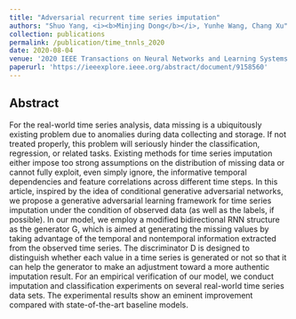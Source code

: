 ```yaml
---
title: "Adversarial recurrent time series imputation"
authors: "Shuo Yang, <i><b>Minjing Dong</b></i>, Yunhe Wang, Chang Xu"
collection: publications
permalink: /publication/time_tnnls_2020
date: 2020-08-04
venue: '2020 IEEE Transactions on Neural Networks and Learning Systems. TNNLS 2020.'
paperurl: 'https://ieeexplore.ieee.org/abstract/document/9158560'
---
```


## Abstract
For the real-world time series analysis, data missing is a ubiquitously existing problem due to anomalies during data collecting and storage. If not treated properly, this problem will seriously hinder the classification, regression, or related tasks. Existing methods for time series imputation either impose too strong assumptions on the distribution of missing data or cannot fully exploit, even simply ignore, the informative temporal dependencies and feature correlations across different time steps. In this article, inspired by the idea of conditional generative adversarial networks, we propose a generative adversarial learning framework for time series imputation under the condition of observed data (as well as the labels, if possible). In our model, we employ a modified bidirectional RNN structure as the generator G, which is aimed at generating the missing values by taking advantage of the temporal and nontemporal information extracted from the observed time series. The discriminator D is designed to distinguish whether each value in a time series is generated or not so that it can help the generator to make an adjustment toward a more authentic imputation result. For an empirical verification of our model, we conduct imputation and classification experiments on several real-world time series data sets. The experimental results show an eminent improvement compared with state-of-the-art baseline models.
